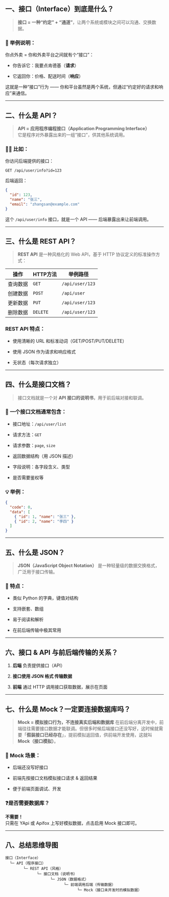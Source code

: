 
## 一、接口（Interface）到底是什么？

> **接口 = 一种“约定” + “通道”**，让两个系统或模块之间可以沟通、交换数据。

### 🎯 举例说明：

你点外卖 = 你和外卖平台之间就有个“接口”：

- 你告诉它：我要点肯德基（**请求**）
    
- 它返回你：价格、配送时间（**响应**）
    

这就是一种“接口”行为 —— 你和平台虽然是两个系统，但通过“约定好的请求和响应”来通信。

---

## 二、什么是 API？

> **API = 应用程序编程接口（Application Programming Interface）**  
> 它是程序对外暴露出来的一组“接口”，供其他系统调用。

### 👨‍💻 比如：

你访问后端提供的接口：

```
GET /api/user/info?id=123
```

后端返回：

```json
{
  "id": 123,
  "name": "张三",
  "email": "zhangsan@example.com"
}
```

这个 `/api/user/info` 接口，就是一个 API —— 后端暴露出来让前端调用。

---

## 三、什么是 REST API？

> **REST API** 是一种风格化的 Web API，基于 HTTP 协议定义的标准操作方式：

| 操作   | HTTP方法   | 举例路径            |
| ---- | -------- | --------------- |
| 查询数据 | `GET`    | `/api/user/123` |
| 创建数据 | `POST`   | `/api/user`     |
| 更新数据 | `PUT`    | `/api/user/123` |
| 删除数据 | `DELETE` | `/api/user/123` |

### REST API 特点：

- 使用清晰的 URL 和标准动词（GET/POST/PUT/DELETE）
    
- 使用 JSON 作为请求和响应格式
    
- 无状态（每次请求独立）
    

---

## 四、什么是接口文档？

> 接口文档就是一个对 **API 接口的说明书**，用于前后端对接和联调。

### 📄 一个接口文档通常包含：

- 接口地址：`/api/user/list`
    
- 请求方法：`GET`
    
- 请求参数：`page`, `size`
    
- 返回数据结构（用 JSON 描述）
    
- 字段说明：各字段含义、类型
    
- 是否需要鉴权等
    

### 💡 举例：

```json
{
  "code": 0,
  "data": [
    { "id": 1, "name": "张三" },
    { "id": 2, "name": "李四" }
  ]
}
```

---

## 五、什么是 JSON？

> **JSON（JavaScript Object Notation）** 是一种轻量级的数据交换格式，广泛用于接口传输。

### 🧊 特点：

- 类似 Python 的字典，键值对结构
    
- 支持嵌套、数组
    
- 易于阅读和解析
    
- 在前后端传输中极其常用
    

---

## 六、接口 & API 与前后端传输的关系？

1. **后端** 负责提供接口（API）
    
2. **接口使用 JSON 格式 传输数据**
    
3. **前端** 通过 HTTP 调用接口获取数据，展示在页面
    

---

## 七、什么是 Mock？一定要连接数据库吗？

> **Mock = 模拟接口行为，不连接真实后端和数据库**
> 在前后端分离开发中，前端往往需要接口数据才能联调。但很多时候后端接口还没写好，这时候就需要「**假装接口已经存在**」，提前模拟返回值，供前端开发使用，这就叫 **Mock（接口模拟）**。

### 🎯 Mock 场景：

- 后端还没写好接口
    
- 前端先按接口文档模拟接口请求 & 返回结果
    
- 便于前端页面调试、开发
    

### ❓是否需要数据库？

**不需要！**  
只需在 YApi 或 Apifox 上写好模拟数据，点击启用 Mock 接口即可。

---

## 八、总结思维导图

```
接口（Interface）
  └─ API（程序接口）
        └─ REST API（风格）
              └─ 接口文档（说明书）
                    └─ JSON（数据格式）
                          └─ 前端调用后端（传输数据）
                                └─ Mock（接口未开发时的模拟数据）
```
